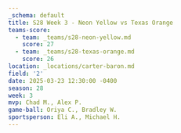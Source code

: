 ```yaml
---
_schema: default
title: S28 Week 3 - Neon Yellow vs Texas Orange
teams-score:
  - team: _teams/s28-neon-yellow.md
    score: 27
  - team: _teams/s28-texas-orange.md
    score: 26
location: _locations/carter-baron.md
field: '2'
date: 2025-03-23 12:30:00 -0400
season: 28
week: 3
mvp: Chad M., Alex P.
game-ball: Oriya C., Bradley W.
sportsperson: Eli A., Michael H.
---
```


